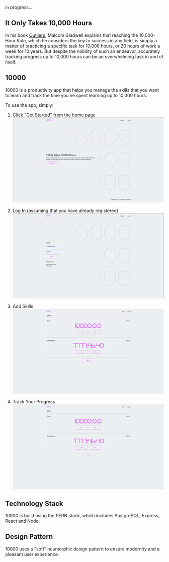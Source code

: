 in progress...

## It Only Takes 10,000 Hours

In his book [Outliers](https://en.wikipedia.org/wiki/Outliers_(book)), Malcom Gladwell explains that reaching the 10,000-Hour Rule, which he considers the key to success in any field, is simply a matter of practicing a specific task for 10,000 hours, or 20 hours of work a week for 10 years. But despite the nobility of such an endeavor, accurately tracking progress up to 10,000 hours can be an overwhelming task in and of itself.

## 10000
10000 is a productivity app that helps you manage the skills that you want to learn and track the time you’ve spent learning up to 10,000 hours.

To use the app, simply:

1. Click "Get Started" from the home page
![Home Page](./screenshots/10000-home.png "Home Page")

2. Log In (assuming that you have already registered)
![Login Page](./screenshots/10000-login.png "Login")

3. Add Skills
![Skills Page](./screenshots/10000-skills.png "Add Skill")

4. Track Your Progress
![Skills Page](./screenshots/10000-skills.png "Skills")

## Technology Stack
10000 is build using the PERN stack, which includes PostgreSQL, Express, React and Node.

## Design Pattern
10000 uses a "soft" neumorphic design pattern to ensure modernity and a pleasant user experience.
